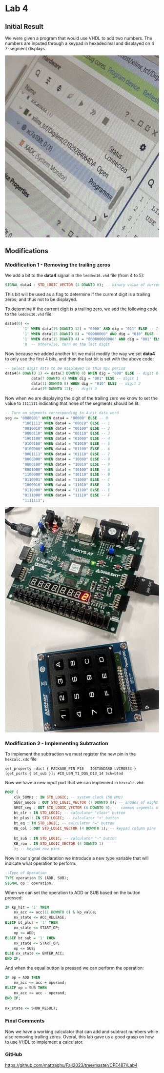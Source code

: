 # Lab 4

## Initial Result

We were given a program that would use VHDL to add two numbers. The numbers are inputed through a keypad in hexadecimal and displayed on 4 7-segment displays.

![Initial Result](Media/Success.png)

## Modifications

### Modification 1 - Removing the trailing zeros

We add a bit to the **data4** signal in the `leddec16.vhd` file (from 4 to 5):

```vhdl
SIGNAL data4 : STD_LOGIC_VECTOR (4 DOWNTO 0); -- binary value of current digit
```

This bit will be used as a flag to determine if the current digit is a trailing zeros; and thus not to be displayed.

To determine if the current digit is a trailing zero, we add the following code to the `leddec16.vhd` file:

```vhdl
data4(0) <=
		'1' WHEN data(15 DOWNTO 12) = "0000" AND dig = "011" ELSE -- If the last digit is 0, turn off the last digit
		'1' WHEN data(15 DOWNTO 8) = "00000000" AND dig = "010" ELSE -- If the last two digits are 0, turn off the last two digits
		'1' WHEN data(15 DOWNTO 4) = "000000000000" AND dig = "001" ELSE -- If the last three digits are 0, turn off the last three digits
		'0	-- Otherwise, turn on the last digit


```

Now because we added another bit we must modify the way we set **data4** to only use the first 4 bits, and then the last bit is set with the above code:

```vhdl
-- Select digit data to be displayed in this mpx period
data4(4 DOWNTO 1) <= data(3 DOWNTO 0) WHEN dig = "000" ELSE -- digit 0
	        data(7 DOWNTO 4) WHEN dig = "001" ELSE -- digit 1
	        data(11 DOWNTO 8) WHEN dig = "010" ELSE -- digit 2
	        data(15 DOWNTO 12); -- digit 3
```

Now when we are displaying the digit of the trailing zero we know to set the value to `1111111` indicating that none of the segments should be lit.

```vhdl
-- Turn on segments corresponding to 4-bit data word
seg <= "0000001" WHEN data4 = "00000" ELSE -- 0
        "1001111" WHEN data4 = "00010" ELSE -- 1
        "0010010" WHEN data4 = "00100" ELSE -- 2
        "0000110" WHEN data4 = "00110" ELSE -- 3
        "1001100" WHEN data4 = "01000" ELSE -- 4
        "0100100" WHEN data4 = "01010" ELSE -- 5
        "0100000" WHEN data4 = "01100" ELSE -- 6
        "0001111" WHEN data4 = "01110" ELSE -- 7
        "0000000" WHEN data4 = "10000" ELSE -- 8
        "0000100" WHEN data4 = "10010" ELSE -- 9
        "0001000" WHEN data4 = "10100" ELSE -- A
        "1100000" WHEN data4 = "10110" ELSE -- B
        "0110001" WHEN data4 = "11000" ELSE -- C
        "1000010" WHEN data4 = "11010" ELSE -- D
        "0110000" WHEN data4 = "11100" ELSE -- E
        "0111000" WHEN data4 = "11110" ELSE -- F
        "1111111";
```

![Trailing Zeros](Media/NoZeros.png)

### Modification 2 - Implementing Subtraction

To implement the subtraction we must register the new pin in the `hexcalc.xdc` file

```xdc
set_property -dict { PACKAGE_PIN P18   IOSTANDARD LVCMOS33 } [get_ports { bt_sub }]; #IO_L9N_T1_DQS_D13_14 Sch=btnd
```

Now we have a new input port that we can implement in `hexcalc.vhd`:

```vhdl
PORT (
	clk_50MHz : IN STD_LOGIC; -- system clock (50 MHz)
	SEG7_anode : OUT STD_LOGIC_VECTOR (7 DOWNTO 0); -- anodes of eight 7-seg displays
	SEG7_seg : OUT STD_LOGIC_VECTOR (6 DOWNTO 0); -- common segments of 7-seg displays
	bt_clr : IN STD_LOGIC; -- calculator "clear" button
	bt_plus : IN STD_LOGIC; -- calculator "+" button
	bt_eq : IN STD_LOGIC; -- calculator "=" button
	KB_col : OUT STD_LOGIC_VECTOR (4 DOWNTO 1); -- keypad column pins

	bt_sub : IN STD_LOGIC; -- calculator "-" button
	KB_row : IN STD_LOGIC_VECTOR (4 DOWNTO 1)
	); -- keypad row pins
```

Now in our signal declaration we introduce a new type variable that will indicate what operation to perform:

```vhdl
--Type of Operation
TYPE operation IS (ADD, SUB);
SIGNAL op : operation;
```

When we can set the operation to ADD or SUB based on the button pressed:

```vhdl
IF kp_hit = '1' THEN
    nx_acc <= acc(11 DOWNTO 0) & kp_value;
    nx_state <= ACC_RELEASE;
ELSIF bt_plus = '1' THEN
    nx_state <= START_OP;
    op <= ADD;
ELSIF bt_sub = '1' THEN
    nx_state <= START_OP;
    op <= SUB;
ELSE nx_state <= ENTER_ACC;
END IF;
```

And when the equal button is pressed we can perform the operation:

```vhdl
IF op = ADD THEN
    nx_acc <= acc + operand;
ELSIF op = SUB THEN
    nx_acc <= acc - operand;
END IF;

nx_state <= SHOW_RESULT;
```

### Final Comments

Now we have a working calculator that can add and subtract numbers while also removing trailing zeros. Overal, this lab gave us a good grasp on how to use VHDL to implement a calculator.

### GitHub

https://github.com/mattraghu/Fall2023/tree/master/CPE487/Lab4

